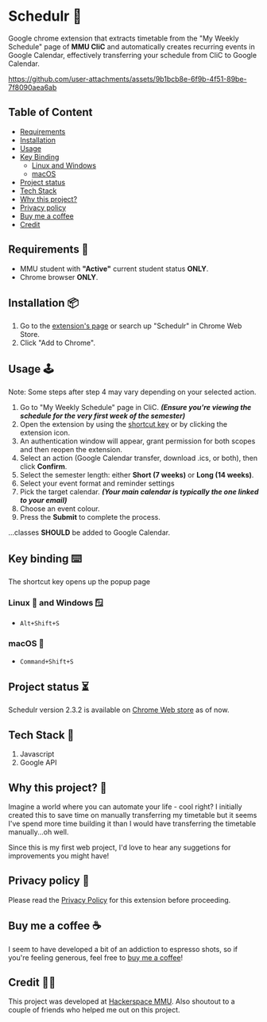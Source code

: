 # Schedulr 📅
Google chrome extension that extracts timetable from the "My Weekly Schedule" page of **MMU CliC** and automatically creates recurring events in Google Calendar, effectively transferring your schedule from CliC to Google Calendar.

https://github.com/user-attachments/assets/9b1bcb8e-6f9b-4f51-89be-7f8090aea6ab

## Table of Content
- [Requirements](https://github.com/sycanz04/schedulr?tab=readme-ov-file#requirements-)
- [Installation](https://github.com/sycanz04/schedulr?tab=readme-ov-file#installation-)
- [Usage](https://github.com/sycanz04/schedulr?tab=readme-ov-file#usage-)
- [Key Binding](https://github.com/sycanz04/schedulr?tab=readme-ov-file#key-binding-)
  - [Linux and Windows](https://github.com/sycanz04/schedulr?tab=readme-ov-file#linux-and-windows-)
  - [macOS](https://github.com/sycanz04/schedulr?tab=readme-ov-file#macos-)
- [Project status](https://github.com/sycanz04/schedulr?tab=readme-ov-file#project-status-)
- [Tech Stack](https://github.com/sycanz04/schedulr?tab=readme-ov-file#tech-stack-)
- [Why this project?](https://github.com/sycanz04/schedulr?tab=readme-ov-file#why-this-project-)
- [Privacy policy](https://github.com/sycanz04/schedulr?tab=readme-ov-file#privacy-policy-)
- [Buy me a coffee](https://github.com/sycanz04/schedulr?tab=readme-ov-file#buy-me-a-coffee-)
- [Credit](https://github.com/sycanz04/schedulr?tab=readme-ov-file#credit-)

## Requirements 👀
- MMU student with **"Active"** current student status **ONLY**.
- Chrome browser **ONLY**.

## Installation 📦
1. Go to the [extension's page](https://chromewebstore.google.com/detail/schedulr/ofaflpillnejkhmkefmcpoamjeaghipp) or search up "Schedulr" in Chrome Web Store.
2. Click "Add to Chrome".

## Usage 🕹️
Note: Some steps after step 4 may vary depending on your selected action.
1. Go to "My Weekly Schedule" page in CliC. ***(Ensure you're viewing the schedule for the very first week of the semester)***
2. Open the extension by using the [shortcut key](https://github.com/sycanz04/schedulr?tab=readme-ov-file#key-binding-) or by clicking the extension icon.
3. An authentication window will appear, grant permission for both scopes and then reopen the extension.
4. Select an action (Google Calendar transfer, download .ics, or both), then click **Confirm**.
5. Select the semester length: either **Short (7 weeks)** or **Long (14 weeks)**.
6. Select your event format and reminder settings
7. Pick the target calendar. ***(Your main calendar is typically the one linked to your email)***
8. Choose an event colour.
9. Press the **Submit** to complete the process.

...classes **SHOULD** be added to Google Calendar.

## Key binding ⌨️
The shortcut key opens up the popup page
### Linux 🐧 and Windows 🪟
- `Alt+Shift+S`
### macOS 🍎
- `Command+Shift+S`

## Project status ⏳
Schedulr version 2.3.2 is available on [Chrome Web store](https://chromewebstore.google.com/detail/schedulr/ofaflpillnejkhmkefmcpoamjeaghipp) as of now.

## Tech Stack 🚀
1. Javascript
2. Google API

## Why this project? 🛌
Imagine a world where you can automate your life - cool right? I initially created this to save time on manually transferring my timetable but it seems I've spend more time building it than I would have transferring the timetable manually...oh well.

Since this is my first web project, I'd love to hear any suggetions for improvements you might have!

## Privacy policy 📜
Please read the [Privacy Policy](https://www.mmuschedulr.com/privacy-policy.html) for this extension before proceeding.
## Buy me a coffee ☕
I seem to have developed a bit of an addiction to espresso shots, so if you're feeling generous, feel free to [buy me a coffee](https://ko-fi.com/sycanz)!

## Credit 🤝🏻
This project was developed at [Hackerspace MMU](https://hackerspacemmu.rocks/). Also shoutout to a couple of friends who helped me out on this project.
